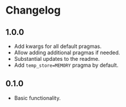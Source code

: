 # Changelog

## 1.0.0

- Add kwargs for all default pragmas.
- Allow adding additional pragmas if needed.
- Substantial updates to the readme.
- Add `temp_store=MEMORY` pragma by default.

## 0.1.0

- Basic functionality.
